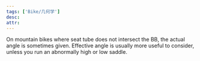 ```yaml
---
tags: ['Bike/几何学']
desc: 
attr: 
---
```


On mountain bikes where seat tube does not intersect the BB, the actual angle is sometimes given. Effective angle is usually more useful to consider, unless you run an abnormally high or low saddle.